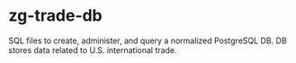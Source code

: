 # zg-trade-db
SQL files to create, administer, and query a normalized PostgreSQL DB. DB stores data related to U.S. international trade.
